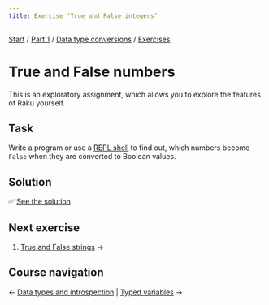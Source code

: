 ```yaml
---
title: Exercise ‘True and False integers’
---
```


[Start](/raku-course/) / [Part 1](/raku-course/part1) / [Data type conversions](/raku-course/coercion) / [Exercises](/raku-course/coercion/exercises)

# True and False numbers

This is an exploratory assignment, which allows you to explore the features of Raku yourself.

## Task

Write a program or use a [REPL shell](/raku-course/running-programs/from-repl) to find out, which numbers become `False` when they are converted to Boolean values.

## Solution

✅ [See the solution](solution)

## Next exercise

1. [True and False strings](/raku-course/coercion/exercises/true-false-strings) →

## Course navigation

← [Data types and introspection](/raku-course/what) | [Typed variables](/raku-course/typed-variables) →
